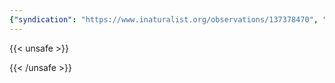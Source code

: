 ```yaml
---
{"syndication": "https://www.inaturalist.org/observations/137378470", "date": "2022-10-02T15:41:02-04:00", "taxon": {"name": "Rhus typhina", "common_name": "staghorn sumac"}, "quality_grade": "research", "identifications_most_agree": true, "species_guess": "staghorn sumac", "identifications_most_disagree": false, "captive": false, "project_ids": [4034], "community_taxon_id": 167829, "geojson": {"type": "Point", "coordinates": [-75.2068819444, 43.1109336111]}, "owners_identification_from_vision": true, "identifications_count": 1, "obscured": false, "num_identification_agreements": 1, "num_identification_disagreements": 0, "place_guess": "Utica, NY, USA", "photos": [{"id": 234621033, "license_code": "cc-by-nc", "original_dimensions": {"width": 1536, "height": 2048}, "url": "https://inaturalist-open-data.s3.amazonaws.com/photos/234621033/square.jpeg", "attribution": "(c) Brandon Rozek, some rights reserved (CC BY-NC)", "flags": [], "moderator_actions": [], "hidden": false}, {"id": 234621050, "license_code": "cc-by-nc", "original_dimensions": {"width": 1536, "height": 2048}, "url": "https://inaturalist-open-data.s3.amazonaws.com/photos/234621050/square.jpeg", "attribution": "(c) Brandon Rozek, some rights reserved (CC BY-NC)", "flags": [], "moderator_actions": [], "hidden": false}, {"id": 234621069, "license_code": "cc-by-nc", "original_dimensions": {"width": 1536, "height": 2048}, "url": "https://inaturalist-open-data.s3.amazonaws.com/photos/234621069/square.jpeg", "attribution": "(c) Brandon Rozek, some rights reserved (CC BY-NC)", "flags": [], "moderator_actions": [], "hidden": false}]}
---
```

{{< unsafe >}}

{{< /unsafe >}}
